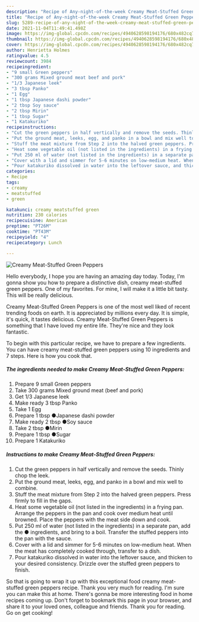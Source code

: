 ```yaml
---
description: "Recipe of Any-night-of-the-week Creamy Meat-Stuffed Green Peppers"
title: "Recipe of Any-night-of-the-week Creamy Meat-Stuffed Green Peppers"
slug: 5289-recipe-of-any-night-of-the-week-creamy-meat-stuffed-green-peppers
date: 2021-11-04T11:49:41.498Z
image: https://img-global.cpcdn.com/recipes/4940628598194176/680x482cq70/creamy-meat-stuffed-green-peppers-recipe-main-photo.jpg
thumbnail: https://img-global.cpcdn.com/recipes/4940628598194176/680x482cq70/creamy-meat-stuffed-green-peppers-recipe-main-photo.jpg
cover: https://img-global.cpcdn.com/recipes/4940628598194176/680x482cq70/creamy-meat-stuffed-green-peppers-recipe-main-photo.jpg
author: Henrietta Holmes
ratingvalue: 4.5
reviewcount: 3984
recipeingredient:
- "9 small Green peppers"
- "300 grams Mixed ground meat beef and pork"
- "1/3 Japanese leek"
- "3 tbsp Panko"
- "1 Egg"
- "1 tbsp Japanese dashi powder"
- "2 tbsp Soy sauce"
- "2 tbsp Mirin"
- "1 tbsp Sugar"
- "1 Katakuriko"
recipeinstructions:
- "Cut the green peppers in half vertically and remove the seeds. Thinly chop the leek."
- "Put the ground meat, leeks, egg, and panko in a bowl and mix well to combine."
- "Stuff the meat mixture from Step 2 into the halved green peppers. Press firmly to fill in the gaps."
- "Heat some vegetable oil (not listed in the ingredients) in a frying pan. Arrange the peppers in the pan and cook over medium heat until browned. Place the peppers with the meat side down and cook."
- "Put 250 ml of water (not listed in the ingredients) in a separate pan, add the ● ingredients, and bring to a boil. Transfer the stuffed peppers into the pan with the sauce."
- "Cover with a lid and simmer for 5-6 minutes on low-medium heat. When the meat has completely cooked through, transfer to a dish."
- "Pour katakuriko dissolved in water into the leftover sauce, and thicken to your desired consistency. Drizzle over the stuffed green peppers to finish."
categories:
- Recipe
tags:
- creamy
- meatstuffed
- green

katakunci: creamy meatstuffed green 
nutrition: 230 calories
recipecuisine: American
preptime: "PT26M"
cooktime: "PT43M"
recipeyield: "4"
recipecategory: Lunch

---
```



![Creamy Meat-Stuffed Green Peppers](https://img-global.cpcdn.com/recipes/4940628598194176/680x482cq70/creamy-meat-stuffed-green-peppers-recipe-main-photo.jpg)

Hello everybody, I hope you are having an amazing day today. Today, I'm gonna show you how to prepare a distinctive dish, creamy meat-stuffed green peppers. One of my favorites. For mine, I will make it a little bit tasty. This will be really delicious.

Creamy Meat-Stuffed Green Peppers is one of the most well liked of recent trending foods on earth. It is appreciated by millions every day. It is simple, it's quick, it tastes delicious. Creamy Meat-Stuffed Green Peppers is something that I have loved my entire life. They're nice and they look fantastic.




To begin with this particular recipe, we have to prepare a few ingredients. You can have creamy meat-stuffed green peppers using 10 ingredients and 7 steps. Here is how you cook that.

<!--inarticleads1-->

##### The ingredients needed to make Creamy Meat-Stuffed Green Peppers:

1. Prepare 9 small Green peppers
1. Take 300 grams Mixed ground meat (beef and pork)
1. Get 1/3 Japanese leek
1. Make ready 3 tbsp Panko
1. Take 1 Egg
1. Prepare 1 tbsp ●Japanese dashi powder
1. Make ready 2 tbsp ●Soy sauce
1. Take 2 tbsp ●Mirin
1. Prepare 1 tbsp ●Sugar
1. Prepare 1 Katakuriko




<!--inarticleads2-->

##### Instructions to make Creamy Meat-Stuffed Green Peppers:

1. Cut the green peppers in half vertically and remove the seeds. Thinly chop the leek.
1. Put the ground meat, leeks, egg, and panko in a bowl and mix well to combine.
1. Stuff the meat mixture from Step 2 into the halved green peppers. Press firmly to fill in the gaps.
1. Heat some vegetable oil (not listed in the ingredients) in a frying pan. Arrange the peppers in the pan and cook over medium heat until browned. Place the peppers with the meat side down and cook.
1. Put 250 ml of water (not listed in the ingredients) in a separate pan, add the ● ingredients, and bring to a boil. Transfer the stuffed peppers into the pan with the sauce.
1. Cover with a lid and simmer for 5-6 minutes on low-medium heat. When the meat has completely cooked through, transfer to a dish.
1. Pour katakuriko dissolved in water into the leftover sauce, and thicken to your desired consistency. Drizzle over the stuffed green peppers to finish.




So that is going to wrap it up with this exceptional food creamy meat-stuffed green peppers recipe. Thank you very much for reading. I'm sure you can make this at home. There's gonna be more interesting food in home recipes coming up. Don't forget to bookmark this page in your browser, and share it to your loved ones, colleague and friends. Thank you for reading. Go on get cooking!
